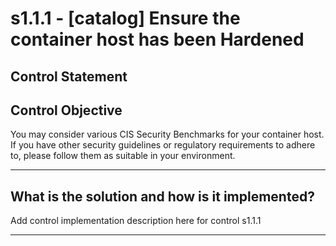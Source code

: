 # s1.1.1 - \[catalog\] Ensure the container host has been Hardened

## Control Statement

## Control Objective

You may consider various CIS Security Benchmarks for your container host. If you have other security guidelines or regulatory requirements to adhere to, please follow them as suitable in your environment.

______________________________________________________________________

## What is the solution and how is it implemented?

Add control implementation description here for control s1.1.1

______________________________________________________________________
